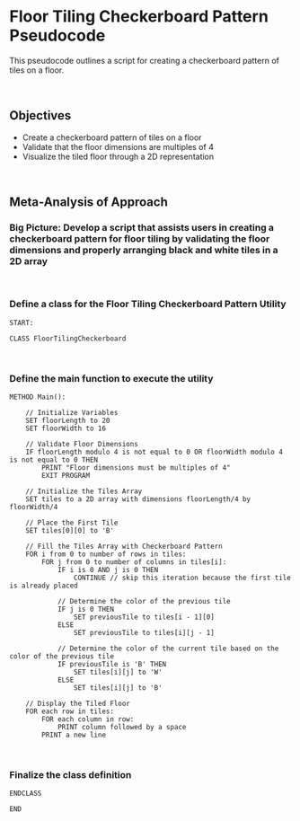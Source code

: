 # Floor Tiling Checkerboard Pattern Pseudocode

This pseudocode outlines a script for creating a checkerboard pattern of tiles on a floor.

<br  />

## Objectives

- Create a checkerboard pattern of tiles on a floor
- Validate that the floor dimensions are multiples of 4
- Visualize the tiled floor through a 2D representation


<br  />

## Meta-Analysis of Approach

### Big Picture: Develop a script that assists users in creating a checkerboard pattern for floor tiling by validating the floor dimensions and properly arranging black and white tiles in a 2D array


<br  />

### Define a class for the Floor Tiling Checkerboard Pattern Utility

```
START:

CLASS FloorTilingCheckerboard
```

<br  />

### Define the main function to execute the utility

```
METHOD Main():

    // Initialize Variables
    SET floorLength to 20
    SET floorWidth to 16
    
    // Validate Floor Dimensions
    IF floorLength modulo 4 is not equal to 0 OR floorWidth modulo 4 is not equal to 0 THEN
        PRINT "Floor dimensions must be multiples of 4"
        EXIT PROGRAM
    
    // Initialize the Tiles Array
    SET tiles to a 2D array with dimensions floorLength/4 by floorWidth/4
    
    // Place the First Tile
    SET tiles[0][0] to 'B'
    
    // Fill the Tiles Array with Checkerboard Pattern
    FOR i from 0 to number of rows in tiles:
        FOR j from 0 to number of columns in tiles[i]:
            IF i is 0 AND j is 0 THEN
                CONTINUE // skip this iteration because the first tile is already placed
            
            // Determine the color of the previous tile
            IF j is 0 THEN
                SET previousTile to tiles[i - 1][0]
            ELSE
                SET previousTile to tiles[i][j - 1]
                
            // Determine the color of the current tile based on the color of the previous tile
            IF previousTile is 'B' THEN
                SET tiles[i][j] to 'W'
            ELSE
                SET tiles[i][j] to 'B'
    
    // Display the Tiled Floor
    FOR each row in tiles:
        FOR each column in row:
            PRINT column followed by a space
        PRINT a new line
```

<br  />

### Finalize the class definition

```
ENDCLASS

END
```

